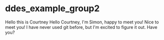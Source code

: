 # ddes_example_group2
Hello this is Courtney 
Hello Courtney, I'm Simon, happy to meet you!
Nice to meet you! I have never used git before, but I'm excited to figure it out. Have you?